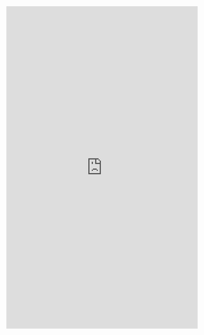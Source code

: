  <iframe  
 height=850 
 width=100% 
 src="https://www.processon.com/view/link/5fd3270b1e085306e0f0a7ce"  
 frameborder=0  
 allowfullscreen>
 </iframe>
